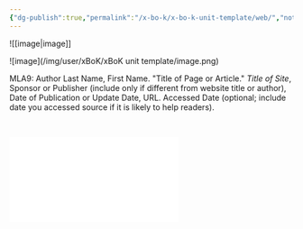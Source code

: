 ```yaml
---
{"dg-publish":true,"permalink":"/x-bo-k/x-bo-k-unit-template/web/","noteIcon":"📄"}
---
```


![[image\|image]]


![image](/img/user/xBoK/xBoK unit template/image.png)

<div class="transclusion internal-embed is-loaded"><div class="markdown-embed">



MLA9: Author Last Name, First Name. "Title of Page or Article." _Title of Site_, Sponsor or Publisher (include only if different from website title or author), Date of Publication or Update Date, URL. Accessed Date (optional; include date you accessed source if it is likely to help readers).

‌

</div></div>


![citation](citation.md)